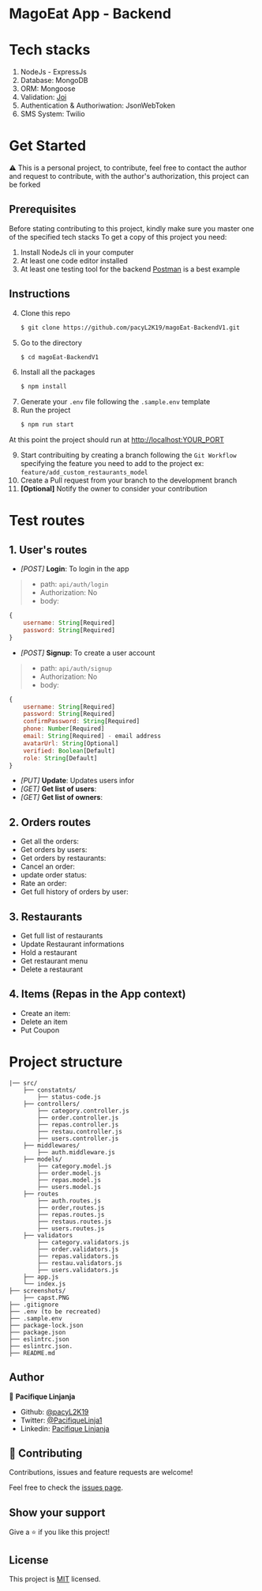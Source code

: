 # MagoEat App - Backend

# Tech stacks

1. NodeJs - ExpressJs
2. Database: MongoDB 
3. ORM: Mongoose
4. Validation: [Joi](https://joi.dev/api/)
5. Authentication & Authoriwation: JsonWebToken
6. SMS System: Twilio

# Get Started

⚠️ This is a personal project, to contribute, feel free to contact the author and request to contribute, with the author's authorization, this project can be forked

## Prerequisites

Before stating contributing to this project, kindly make sure you master one of the specified tech stacks 
To get a copy of this project you need: 

1. Install NodeJs cli in your computer
2. At least one code editor installed
3. At least one testing tool for the backend [Postman](https://www.postman.com/) is a best example

## Instructions

4. Clone this repo
    ``` bash
    $ git clone https://github.com/pacyL2K19/magoEat-BackendV1.git
    ```
5. Go to the directory
    ``` bash
    $ cd magoEat-BackendV1
    ```
6. Install all the packages
    ``` bash
    $ npm install
    ```
7. Generate your `.env` file following the `.sample.env` template
8. Run the project 
    ``` bash
    $ npm run start 
    ```
At this point the project should run at 
[http://localhost:YOUR_PORT](http://localhost:8080)

9. Start contribuiting by creating a branch following the `Git Workflow` specifying the feature you need to add to the project ex: `feature/add_custom_restaurants_model`
10. Create a Pull request from your branch to the development branch
11. **[Optional]** Notify the owner to consider your contribution

# Test routes

## 1. User's routes
- *[POST]* **Login**: To login in the app
> - path: `api/auth/login`
> - Authorization: No
> - body: 
```javascript
{
    username: String[Required]
    password: String[Required]
}
```
- *[POST]* **Signup**: To create a user account
> - path: `api/auth/signup`
> - Authorization: No
> - body: 
```javascript
{
    username: String[Required]
    password: String[Required]
    confirmPassword: String[Required]
    phone: Number[Required]
    email: String[Required] - email address
    avatarUrl: String[Optional]
    verified: Boolean[Default]
    role: String[Default]
}
```
- *[PUT]* **Update**: Updates users infor 
- *[GET]* **Get list of users**:
- *[GET]* **Get list of owners**:

## 2. Orders routes
- Get all the orders:
- Get orders by users:
- Get orders by restaurants:
- Cancel an order: 
- update order status:
- Rate an order:
- Get full history of orders by user:

## 3. Restaurants
- Get full list of restaurants
- Update Restaurant informations 
- Hold a restaurant 
- Get restaurant menu 
- Delete a restaurant

## 4. Items (Repas in the App context)
- Create an item: 
- Delete an item 
- Put Coupon 

# Project structure

    |── src/
        ├── constatnts/
            ├── status-code.js
        ├── controllers/
            ├── category.controller.js
            ├── order.controller.js
            ├── repas.controller.js
            ├── restau.controller.js
            ├── users.controller.js
        ├── middlewares/
            ├── auth.middleware.js
        ├── models/
            ├── category.model.js
            ├── order.model.js
            ├── repas.model.js
            ├── users.model.js
        ├── routes
            ├── auth.routes.js
            ├── order,routes.js
            ├── repas.routes.js
            ├── restaus.routes.js
            ├── users.routes.js
        ├── validators
            ├── category.validators.js
            ├── order.validators.js
            ├── repas.validators.js
            ├── restau.validators.js
            ├── users.validators.js
        ├── app.js
        └── index.js
    ├── screenshots/
        ├── capst.PNG
    ├── .gitignore
    ├── .env (to be recreated)
    ├── .sample.env
    ├── package-lock.json
    ├── package.json
    ├── eslintrc.json
    ├── eslintrc.json.
    ├── README.md

## Author

👤 **Pacifique Linjanja**

- Github: [@pacyL2K19](https://github.com/pacyL2K19)
- Twitter: [@PacifiqueLinja1](https://twitter.com/PacifiqueLinja1)
- Linkedin: [Pacifique Linjanja](https://www.linkedin.com/in/pacifique-linjanja/)


## 🤝 Contributing

Contributions, issues and feature requests are welcome!

Feel free to check the [issues page](https://github.com/pacyL2K19/magoEat-BackendV1/issues).

## Show your support

Give a ⭐️ if you like this project! 

## License

This project is [MIT](lic.url) licensed.

